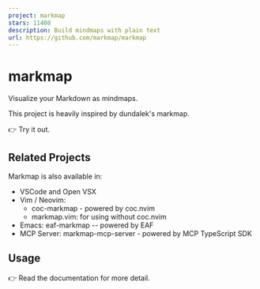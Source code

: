 ```yaml
---
project: markmap
stars: 11408
description: Build mindmaps with plain text
url: https://github.com/markmap/markmap
---
```


markmap
=======

Visualize your Markdown as mindmaps.

This project is heavily inspired by dundalek's markmap.

👉 Try it out.

Related Projects
----------------

Markmap is also available in:

-   VSCode and Open VSX
-   Vim / Neovim:
    -   coc-markmap \- powered by coc.nvim
    -   markmap.vim: for using without coc.nvim
-   Emacs: eaf-markmap -- powered by EAF
-   MCP Server: markmap-mcp-server \- powered by MCP TypeScript SDK

Usage
-----

👉 Read the documentation for more detail.
